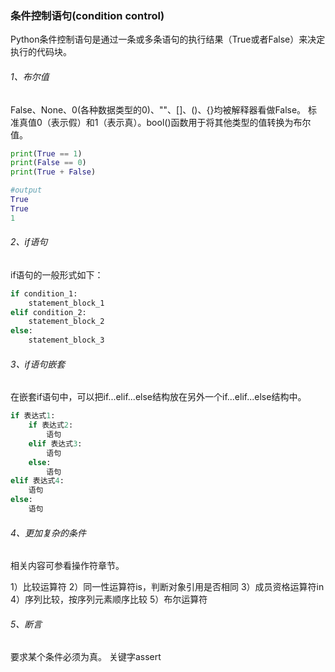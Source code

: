 ### 条件控制语句(condition control)

Python条件控制语句是通过一条或多条语句的执行结果（True或者False）来决定执行的代码块。

###### 1、布尔值
False、None、0(各种数据类型的0)、""、[]、()、{}均被解释器看做False。
标准真值0（表示假）和1（表示真）。bool()函数用于将其他类型的值转换为布尔值。

```python
print(True == 1)
print(False == 0)
print(True + False)

#output
True
True
1
```

###### 2、if语句
if语句的一般形式如下：

```python
if condition_1:
    statement_block_1
elif condition_2:
    statement_block_2
else:
    statement_block_3
```

###### 3、if语句嵌套
在嵌套if语句中，可以把if...elif...else结构放在另外一个if...elif...else结构中。

```python
if 表达式1:
    if 表达式2:
        语句
    elif 表达式3:
        语句
    else:
        语句
elif 表达式4:
    语句
else:
    语句
```

###### 4、更加复杂的条件
相关内容可参看操作符章节。

1）比较运算符
2）同一性运算符is，判断对象引用是否相同
3）成员资格运算符in
4）序列比较，按序列元素顺序比较
5）布尔运算符

###### 5、断言
要求某个条件必须为真。
关键字assert
